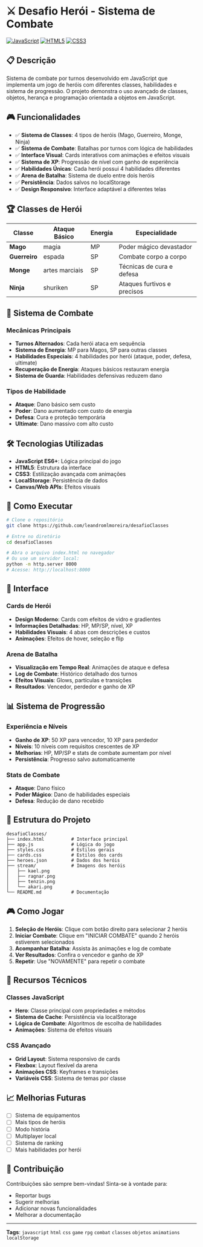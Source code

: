 # ⚔️ Desafio Herói - Sistema de Combate

[![JavaScript](https://img.shields.io/badge/JavaScript-F7DF1E?style=for-the-badge&logo=javascript&logoColor=black)](https://developer.mozilla.org/pt-BR/docs/Web/JavaScript)
[![HTML5](https://img.shields.io/badge/HTML5-E34F26?style=for-the-badge&logo=html5&logoColor=white)](https://developer.mozilla.org/pt-BR/docs/Web/HTML)
[![CSS3](https://img.shields.io/badge/CSS3-1572B6?style=for-the-badge&logo=css3&logoColor=white)](https://developer.mozilla.org/pt-BR/docs/Web/CSS)

## 📋 Descrição

Sistema de combate por turnos desenvolvido em JavaScript que implementa um jogo de heróis com diferentes classes, habilidades e sistema de progressão. O projeto demonstra o uso avançado de classes, objetos, herança e programação orientada a objetos em JavaScript.

## 🎮 Funcionalidades

- ✅ **Sistema de Classes**: 4 tipos de heróis (Mago, Guerreiro, Monge, Ninja)
- ✅ **Sistema de Combate**: Batalhas por turnos com lógica de habilidades
- ✅ **Interface Visual**: Cards interativos com animações e efeitos visuais
- ✅ **Sistema de XP**: Progressão de nível com ganho de experiência
- ✅ **Habilidades Únicas**: Cada herói possui 4 habilidades diferentes
- ✅ **Arena de Batalha**: Sistema de duelo entre dois heróis
- ✅ **Persistência**: Dados salvos no localStorage
- ✅ **Design Responsivo**: Interface adaptável a diferentes telas

## 🏆 Classes de Herói

| Classe | Ataque Básico | Energia | Especialidade |
|--------|---------------|---------|---------------|
| **Mago** | magia | MP | Poder mágico devastador |
| **Guerreiro** | espada | SP | Combate corpo a corpo |
| **Monge** | artes marciais | SP | Técnicas de cura e defesa |
| **Ninja** | shuriken | SP | Ataques furtivos e precisos |

## 🎯 Sistema de Combate

### Mecânicas Principais
- **Turnos Alternados**: Cada herói ataca em sequência
- **Sistema de Energia**: MP para Magos, SP para outras classes
- **Habilidades Especiais**: 4 habilidades por herói (ataque, poder, defesa, ultimate)
- **Recuperação de Energia**: Ataques básicos restauram energia
- **Sistema de Guarda**: Habilidades defensivas reduzem dano

### Tipos de Habilidade
- **Ataque**: Dano básico sem custo
- **Poder**: Dano aumentado com custo de energia
- **Defesa**: Cura e proteção temporária
- **Ultimate**: Dano massivo com alto custo

## 🛠️ Tecnologias Utilizadas

- **JavaScript ES6+**: Lógica principal do jogo
- **HTML5**: Estrutura da interface
- **CSS3**: Estilização avançada com animações
- **LocalStorage**: Persistência de dados
- **Canvas/Web APIs**: Efeitos visuais

## 🚀 Como Executar

```bash
# Clone o repositório
git clone https://github.com/leandromlmoreira/desafioClasses

# Entre no diretório
cd desafioClasses

# Abra o arquivo index.html no navegador
# Ou use um servidor local:
python -m http.server 8000
# Acesse: http://localhost:8000
```

## 🎨 Interface

### Cards de Herói
- **Design Moderno**: Cards com efeitos de vidro e gradientes
- **Informações Detalhadas**: HP, MP/SP, nível, XP
- **Habilidades Visuais**: 4 abas com descrições e custos
- **Animações**: Efeitos de hover, seleção e flip

### Arena de Batalha
- **Visualização em Tempo Real**: Animações de ataque e defesa
- **Log de Combate**: Histórico detalhado dos turnos
- **Efeitos Visuais**: Glows, partículas e transições
- **Resultados**: Vencedor, perdedor e ganho de XP

## 📊 Sistema de Progressão

### Experiência e Níveis
- **Ganho de XP**: 50 XP para vencedor, 10 XP para perdedor
- **Níveis**: 10 níveis com requisitos crescentes de XP
- **Melhorias**: HP, MP/SP e stats de combate aumentam por nível
- **Persistência**: Progresso salvo automaticamente

### Stats de Combate
- **Ataque**: Dano físico
- **Poder Mágico**: Dano de habilidades especiais
- **Defesa**: Redução de dano recebido

## 📁 Estrutura do Projeto

```
desafioClasses/
├── index.html          # Interface principal
├── app.js              # Lógica do jogo
├── styles.css          # Estilos gerais
├── cards.css           # Estilos dos cards
├── heroes.json         # Dados dos heróis
├── stream/             # Imagens dos heróis
│   ├── kael.png
│   ├── ragnar.png
│   ├── tenzin.png
│   └── akari.png
└── README.md           # Documentação
```

## 🎮 Como Jogar

1. **Seleção de Heróis**: Clique com botão direito para selecionar 2 heróis
2. **Iniciar Combate**: Clique em "INICIAR COMBATE" quando 2 heróis estiverem selecionados
3. **Acompanhar Batalha**: Assista às animações e log de combate
4. **Ver Resultados**: Confira o vencedor e ganho de XP
5. **Repetir**: Use "NOVAMENTE" para repetir o combate

## 🔧 Recursos Técnicos

### Classes JavaScript
- **Hero**: Classe principal com propriedades e métodos
- **Sistema de Cache**: Persistência via localStorage
- **Lógica de Combate**: Algoritmos de escolha de habilidades
- **Animações**: Sistema de efeitos visuais

### CSS Avançado
- **Grid Layout**: Sistema responsivo de cards
- **Flexbox**: Layout flexível da arena
- **Animações CSS**: Keyframes e transições
- **Variáveis CSS**: Sistema de temas por classe

## 📈 Melhorias Futuras

- [ ] Sistema de equipamentos
- [ ] Mais tipos de heróis
- [ ] Modo história
- [ ] Multiplayer local
- [ ] Sistema de ranking
- [ ] Mais habilidades por herói

## 🤝 Contribuição

Contribuições são sempre bem-vindas! Sinta-se à vontade para:
- Reportar bugs
- Sugerir melhorias
- Adicionar novas funcionalidades
- Melhorar a documentação

---

**Tags**: `javascript` `html` `css` `game` `rpg` `combat` `classes` `objetos` `animations` `localStorage`